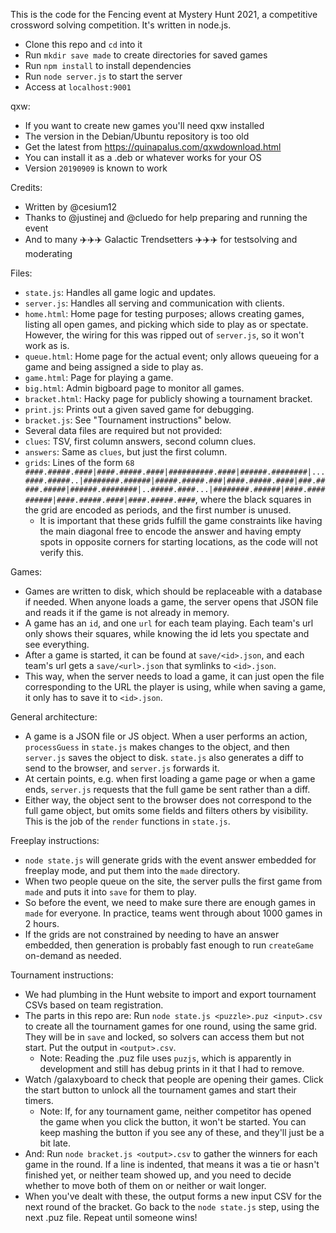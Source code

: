 This is the code for the Fencing event at Mystery Hunt 2021, a competitive
crossword solving competition. It's written in node.js.

- Clone this repo and `cd` into it
- Run `mkdir save made` to create directories for saved games
- Run `npm install` to install dependencies
- Run `node server.js` to start the server
- Access at `localhost:9001`

qxw:
- If you want to create new games you'll need qxw installed
- The version in the Debian/Ubuntu repository is too old
- Get the latest from https://quinapalus.com/qxwdownload.html
- You can install it as a .deb or whatever works for your OS
- Version `20190909` is known to work

Credits:
- Written by @cesium12
- Thanks to @justinej and @cluedo for help preparing and running the event
- And to many ✈️✈️✈️ Galactic Trendsetters ✈️✈️✈️ for testsolving and moderating

Files:
- `state.js`: Handles all game logic and updates.
- `server.js`: Handles all serving and communication with clients.
- `home.html`: Home page for testing purposes; allows creating games, listing
  all open games, and picking which side to play as or spectate. However, the
  wiring for this was ripped out of `server.js`, so it won't work as is.
- `queue.html`: Home page for the actual event; only allows queueing for a
  game and being assigned a side to play as.
- `game.html`: Page for playing a game.
- `big.html`: Admin bigboard page to monitor all games.
- `bracket.html`: Hacky page for publicly showing a tournament bracket.
- `print.js`: Prints out a given saved game for debugging.
- `bracket.js`: See "Tournament instructions" below.
- Several data files are required but not provided:
- `clues`: TSV, first column answers, second column clues.
- `answers`: Same as `clues`, but just the first column.
- `grids`: Lines of the form
  `68 ####.#####.####|####.#####.####|##########.####|######.########|...####.#####..|########.######|#####.#####.###|####.#####.####|###.#####.#####|######.########|..#####.####...|########.######|####.##########|####.#####.####|####.#####.####`,
  where the black squares in the grid are encoded as periods, and the first
  number is unused.
    - It is important that these grids fulfill the game constraints like having
      the main diagonal free to encode the answer and having empty spots in
      opposite corners for starting locations, as the code will not verify this.

Games:
- Games are written to disk, which should be replaceable with a database if
  needed. When anyone loads a game, the server opens that JSON file and reads
  it if the game is not already in memory.
- A game has an `id`, and one `url` for each team playing. Each team's url only
  shows their squares, while knowing the id lets you spectate and see
  everything.
- After a game is started, it can be found at `save/<id>.json`, and each team's
  url gets a `save/<url>.json` that symlinks to `<id>.json`.
- This way, when the server needs to load a game, it can just open the file
  corresponding to the URL the player is using, while when saving a game, it
  only has to save it to `<id>.json`.

General architecture:
- A game is a JSON file or JS object. When a user performs an action,
  `processGuess` in `state.js` makes changes to the object, and then `server.js`
  saves the object to disk. `state.js` also generates a diff to send to the
  browser, and `server.js` forwards it.
- At certain points, e.g. when first loading a game page or when a game ends,
  `server.js` requests that the full game be sent rather than a diff.
- Either way, the object sent to the browser does not correspond to the full
  game object, but omits some fields and filters others by visibility. This is
  the job of the `render` functions in `state.js`.

Freeplay instructions:
- `node state.js` will generate grids with the event answer embedded for
  freeplay mode, and put them into the `made` directory.
- When two people queue on the site, the server pulls the first game from `made`
  and puts it into `save` for them to play.
- So before the event, we need to make sure there are enough games in `made` for
  everyone. In practice, teams went through about 1000 games in 2 hours.
- If the grids are not constrained by needing to have an answer embedded, then
  generation is probably fast enough to run `createGame` on-demand as needed.

Tournament instructions:
- We had plumbing in the Hunt website to import and export tournament CSVs
  based on team registration.
- The parts in this repo are: Run `node state.js <puzzle>.puz <input>.csv` to
  create all the tournament games for one round, using the same grid. They will
  be in `save` and locked, so solvers can access them but not start. Put the
  output in `<output>.csv`.
    - Note: Reading the .puz file uses `puzjs`, which is apparently in
      development and still has debug prints in it that I had to remove.
- Watch /galaxyboard to check that people are opening their games. Click the
  start button to unlock all the tournament games and start their timers.
    - Note: If, for any tournament game, neither competitor has opened the
      game when you click the button, it won't be started. You can keep mashing
      the button if you see any of these, and they'll just be a bit late.
- And: Run `node bracket.js <output>.csv` to gather the winners for each game
  in the round. If a line is indented, that means it was a tie or hasn't
  finished yet, or neither team showed up, and you need to decide whether to
  move both of them on or neither or wait longer.
- When you've dealt with these, the output forms a new input CSV for the next
  round of the bracket. Go back to the `node state.js` step, using the next
  .puz file. Repeat until someone wins!
